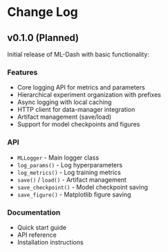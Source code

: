 # Change Log

## v0.1.0 (Planned)

Initial release of ML-Dash with basic functionality:

### Features
- Core logging API for metrics and parameters
- Hierarchical experiment organization with prefixes
- Async logging with local caching
- HTTP client for data-manager integration
- Artifact management (save/load)
- Support for model checkpoints and figures

### API
- `MLLogger` - Main logger class
- `log_params()` - Log hyperparameters
- `log_metrics()` - Log training metrics
- `save()` / `load()` - Artifact management
- `save_checkpoint()` - Model checkpoint saving
- `save_figure()` - Matplotlib figure saving

### Documentation
- Quick start guide
- API reference
- Installation instructions
